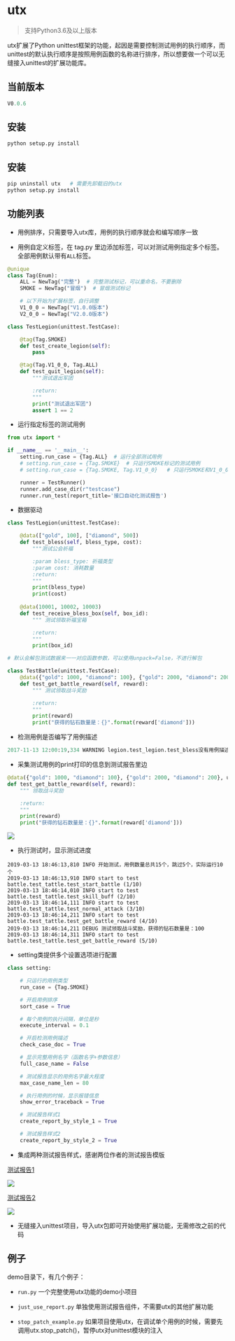# utx

> 支持Python3.6及以上版本

utx扩展了Python unittest框架的功能，起因是需要控制测试用例的执行顺序，而unittest的默认执行顺序是按照用例函数的名称进行排序，所以想要做一个可以无缝接入unittest的扩展功能库。

## 当前版本

```python
V0.0.6
```

## 安装

```python
python setup.py install
```

## 安装

```python
pip uninstall utx   # 需要先卸载旧的utx
python setup.py install
```



## 功能列表


- 用例排序，只需要导入utx库，用例的执行顺序就会和编写顺序一致

- 用例自定义标签，在 tag.py 里边添加标签，可以对测试用例指定多个标签。全部用例默认带有`ALL`标签。

```python
@unique
class Tag(Enum):
    ALL = NewTag("完整")  # 完整测试标记，可以重命名，不要删除
    SMOKE = NewTag("冒烟")  # 冒烟测试标记

    # 以下开始为扩展标签，自行调整
    V1_0_0 = NewTag("V1.0.0版本")
    V2_0_0 = NewTag("V2.0.0版本")
```

```python
class TestLegion(unittest.TestCase):

    @tag(Tag.SMOKE)
    def test_create_legion(self):
        pass

    @tag(Tag.V1_0_0, Tag.ALL)
    def test_quit_legion(self):
        """测试退出军团

        :return:
        """
        print("测试退出军团")
        assert 1 == 2
```

- 运行指定标签的测试用例

```python
from utx import *

if __name__ == '__main__':
    setting.run_case = {Tag.ALL}  # 运行全部测试用例
    # setting.run_case = {Tag.SMOKE}  # 只运行SMOKE标记的测试用例
    # setting.run_case = {Tag.SMOKE, Tag.V1_0_0}   # 只运行SMOKE和V1_0_0标记的测试用例

    runner = TestRunner()
    runner.add_case_dir(r"testcase")
    runner.run_test(report_title='接口自动化测试报告')
```

- 数据驱动
```python
class TestLegion(unittest.TestCase):

    @data(["gold", 100], ["diamond", 500])
    def test_bless(self, bless_type, cost):
        """测试公会祈福

        :param bless_type: 祈福类型
        :param cost: 消耗数量
        :return:
        """
        print(bless_type)
        print(cost)
        
    @data(10001, 10002, 10003)
    def test_receive_bless_box(self, box_id):
        """ 测试领取祈福宝箱

        :return:
        """
        print(box_id)

# 默认会解包测试数据来一一对应函数参数，可以使用unpack=False，不进行解包

class TestBattle(unittest.TestCase):
    @data({"gold": 1000, "diamond": 100}, {"gold": 2000, "diamond": 200}, unpack=False)
    def test_get_battle_reward(self, reward):
        """ 测试领取战斗奖励

        :return:
        """
        print(reward)
        print("获得的钻石数量是：{}".format(reward['diamond']))
 ```

- 检测用例是否编写了用例描述
```python
2017-11-13 12:00:19,334 WARNING legion.test_legion.test_bless没有用例描述
```

- 采集测试用例的print打印的信息到测试报告里边
```python
@data({"gold": 1000, "diamond": 100}, {"gold": 2000, "diamond": 200}, unpack=False)
def test_get_battle_reward(self, reward):
    """ 领取战斗奖励

    :return:
    """
    print(reward)
    print("获得的钻石数量是：{}".format(reward['diamond']))
```

![](https://github.com/jianbing/utx/raw/master/img/print_info.png)


- 执行测试时，显示测试进度
```
2019-03-13 18:46:13,810 INFO 开始测试，用例数量总共15个，跳过5个，实际运行10个
2019-03-13 18:46:13,910 INFO start to test battle.test_tattle.test_start_battle (1/10)
2019-03-13 18:46:14,010 INFO start to test battle.test_tattle.test_skill_buff (2/10)
2019-03-13 18:46:14,111 INFO start to test battle.test_tattle.test_normal_attack (3/10)
2019-03-13 18:46:14,211 INFO start to test battle.test_tattle.test_get_battle_reward (4/10)
2019-03-13 18:46:14,211 DEBUG 测试领取战斗奖励，获得的钻石数量是：100
2019-03-13 18:46:14,311 INFO start to test battle.test_tattle.test_get_battle_reward (5/10)
```

- setting类提供多个设置选项进行配置
```python
class setting:

    # 只运行的用例类型
    run_case = {Tag.SMOKE}

    # 开启用例排序
    sort_case = True

    # 每个用例的执行间隔，单位是秒
    execute_interval = 0.1

    # 开启检测用例描述
    check_case_doc = True

    # 显示完整用例名字（函数名字+参数信息）
    full_case_name = False

    # 测试报告显示的用例名字最大程度
    max_case_name_len = 80

    # 执行用例的时候，显示报错信息
    show_error_traceback = True

    # 测试报告样式1
    create_report_by_style_1 = True

    # 测试报告样式2
    create_report_by_style_2 = True
```


- 集成两种测试报告样式，感谢两位作者的测试报告模版  
    
[测试报告1](https://github.com/findyou/HTMLTestRunnerCN)

![](https://github.com/jianbing/utx/raw/master/img/style1.png)

[测试报告2](https://github.com/zhangfei19841004/ztest)

![](https://github.com/jianbing/utx/raw/master/img/style2.png)

- 无缝接入unittest项目，导入utx包即可开始使用扩展功能，无需修改之前的代码


## 例子

demo目录下，有几个例子：

- ```run.py```  一个完整使用utx功能的demo小项目

- ```just_use_report.py``` 单独使用测试报告组件，不需要utx的其他扩展功能

- ```stop_patch_example.py``` 如果项目使用utx，在调试单个用例的时候，需要先调用utx.stop_patch()，暂停utx对unittest模块的注入